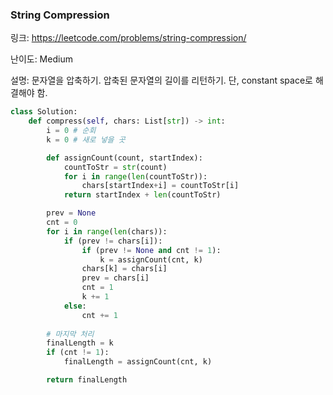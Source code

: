 ### String Compression
 
링크: https://leetcode.com/problems/string-compression/

난이도: Medium

설명: 문자열을 압축하기. 압축된 문자열의 길이를 리턴하기. 단, constant space로 해결해야 함.

```python
class Solution:
    def compress(self, chars: List[str]) -> int:
        i = 0 # 순회
        k = 0 # 새로 넣을 곳

        def assignCount(count, startIndex):
            countToStr = str(count)
            for i in range(len(countToStr)):
                chars[startIndex+i] = countToStr[i]
            return startIndex + len(countToStr)

        prev = None
        cnt = 0
        for i in range(len(chars)):
            if (prev != chars[i]):
                if (prev != None and cnt != 1):
                    k = assignCount(cnt, k)
                chars[k] = chars[i]
                prev = chars[i]
                cnt = 1
                k += 1
            else:
                cnt += 1
                
        # 마지막 처리
        finalLength = k
        if (cnt != 1):
            finalLength = assignCount(cnt, k)

        return finalLength

```